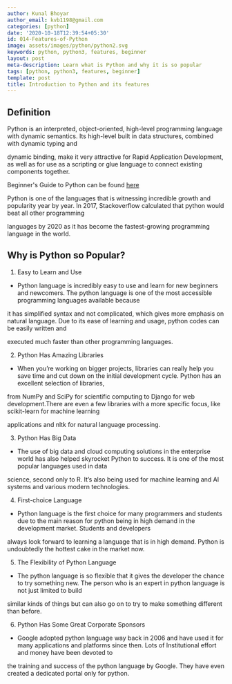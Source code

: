 ```yaml
---
author: Kunal Bhoyar
author_email: kvb1198@gmail.com
categories: [python]
date: '2020-10-18T12:39:54+05:30'
id: 014-Features-of-Python
image: assets/images/python/python2.svg
keywords: python, python3, features, beginner
layout: post
meta-description: Learn what is Python and why it is so popular
tags: [python, python3, features, beginner]
template: post
title: Introduction to Python and its features
---
```




## Definition



Python is an interpreted, object-oriented, high-level programming language with dynamic semantics. Its high-level built in data structures, combined with dynamic typing and 

dynamic binding, make it very attractive for Rapid Application Development, as well as for use as a scripting or glue language to connect existing components together.

Beginner's Guide to Python can be found [here](https://wiki.python.org/moin/BeginnersGuide)



Python is one of the languages that is witnessing incredible growth and popularity year by year. In 2017, Stackoverflow calculated that python would beat all other programming 

languages by 2020 as it has become the fastest-growing programming language in the world.



## Why is Python so Popular?



1. Easy to Learn and Use



* Python language is incredibly easy to use and learn for new beginners and newcomers. The python language is one of the most accessible programming languages available because 

it has simplified syntax and not complicated, which gives more emphasis on natural language. Due to its ease of learning and usage, python codes can be easily written and 

executed much faster than other programming languages.



2. Python Has Amazing Libraries



* When you’re working on bigger projects, libraries can really help you save time and cut down on the initial development cycle. Python has an excellent selection of libraries, 

from NumPy and SciPy for scientific computing to Django for web development.There are even a few libraries with a more specific focus, like scikit-learn for machine learning 

applications and nltk for natural language processing.



3. Python Has Big Data



* The use of big data and cloud computing solutions in the enterprise world has also helped skyrocket Python to success. It is one of the most popular languages used in data 

science, second only to R. It’s also being used for machine learning and AI systems and various modern technologies.



4. First-choice Language



* Python language is the first choice for many programmers and students due to the main reason for python being in high demand in the development market. Students and developers

always look forward to learning a language that is in high demand. Python is undoubtedly the hottest cake in the market now.



5. The Flexibility of Python Language



* The python language is so flexible that it gives the developer the chance to try something new. The person who is an expert in python language is not just limited to build 

similar kinds of things but can also go on to try to make something different than before.



6. Python Has Some Great Corporate Sponsors



* Google adopted python language way back in 2006 and have used it for many applications and platforms since then. Lots of Institutional effort and money have been devoted to 

the training and success of the python language by Google. They have even created a dedicated portal only for python.
